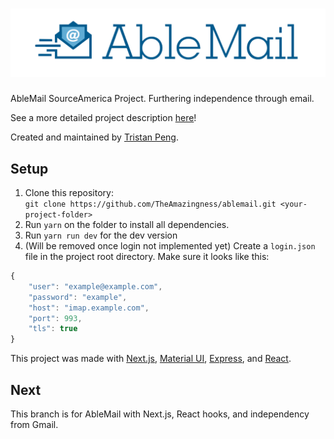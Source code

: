 # ![AbleMail](static/logo-blue.png)
AbleMail SourceAmerica Project. Furthering independence through email.

<!-- Try it out [here](https://theamazingness.github.io/ablemail)! -->

See a more detailed project description [here](http://www.team1540.org/ablemail)!

Created and maintained by [Tristan Peng](https://www.github.com/theamazingness).

## Setup
1. Clone this repository:
<br>`git clone https://github.com/TheAmazingness/ablemail.git <your-project-folder>`
2. Run `yarn` on the folder to install all dependencies.
3. Run `yarn run dev` for the dev version
4. (Will be removed once login not implemented yet) Create a `login.json` file in the project root directory. Make sure it looks like this:

```javascript
{
	"user": "example@example.com",
	"password": "example",
	"host": "imap.example.com",
	"port": 993,
	"tls": true
}
```


This project was made with [Next.js](https://nextjs.org/), [Material UI](https://material-ui.com), [Express](http://expressjs.com), and [React](https://reactjs.org).

## Next
This branch is for AbleMail with Next.js, React hooks, and independency from Gmail.
